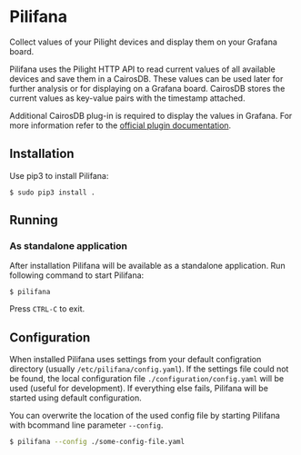 Pilifana
========

Collect values of your Pilight devices and display them on your Grafana board.

Pilifana uses the Pilight HTTP API to read current values of all available
devices and save them in a CairosDB. These values can be used later for further
analysis or for displaying on a Grafana board. CairosDB stores the current values
as key-value pairs with the timestamp attached.

Additional CairosDB plug-in is required to display the values in Grafana. For more
information refer to the
[official plugin documentation](https://github.com/grafana/kairosdb-datasource).

## Installation

Use pip3 to install Pilifana:

```
$ sudo pip3 install .
```

## Running

### As standalone application

After installation Pilifana will be available as a standalone application. Run 
following command to start Pilifana:

```
$ pilifana
```

Press `CTRL-C` to exit.


## Configuration

When installed Pilifana uses settings from your default configration directory 
(usually `/etc/pilifana/config.yaml`). If the settings file could not be found, 
the local configuration file `./configuration/config.yaml` will be used (useful 
for development). If everything else fails, Pilifana will be started using default
configuration. 

You can overwrite the location of the used config file by starting Pilifana with 
bcommand line parameter `--config`.

```bash
$ pilifana --config ./some-config-file.yaml
```